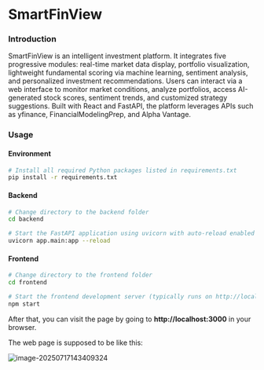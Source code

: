 # SmartFinView

### Introduction

SmartFinView is an intelligent investment platform. It integrates five progressive modules: real-time market data display, portfolio visualization, lightweight fundamental scoring via machine learning, sentiment analysis, and personalized investment recommendations. Users can interact via a web interface to monitor market conditions, analyze portfolios, access AI-generated stock scores, sentiment trends, and customized strategy suggestions. Built with React and FastAPI, the platform leverages APIs such as yfinance, FinancialModelingPrep, and Alpha Vantage.

### Usage

#### Environment

```bash
# Install all required Python packages listed in requirements.txt
pip install -r requirements.txt
```

#### Backend

```bash
# Change directory to the backend folder
cd backend

# Start the FastAPI application using uvicorn with auto-reload enabled (for development)
uvicorn app.main:app --reload
```

#### Frontend

```bash
# Change directory to the frontend folder
cd frontend

# Start the frontend development server (typically runs on http://localhost:3000)
npm start
```

After that, you can visit the page by going to **http://localhost:3000** in your browser.

The web page is supposed to be like this:

![image-20250717143409324](https://github.com/renmiamu/Nus_SmartFinView/asset/image.png)